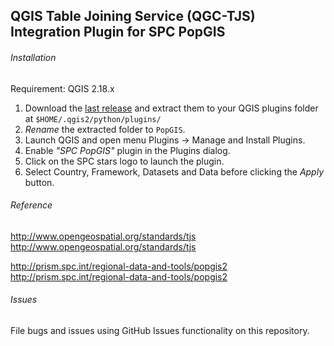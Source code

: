 ## QGIS Table Joining Service (QGC-TJS) Integration Plugin for SPC PopGIS

###### Installation
Requirement: QGIS 2.18.x 

1. Download the [last release](https://github.com/sopac/popgis-plugin/releases) and extract them to your QGIS plugins folder at `$HOME/.qgis2/python/plugins/`
2. *Rename* the extracted folder to `PopGIS`.
3. Launch QGIS and open menu Plugins -> Manage and Install Plugins.
4. Enable *"SPC PopGIS"* plugin in the Plugins dialog.
5. Click on the SPC stars logo to launch the plugin.
6. Select Country, Framework, Datasets and Data before clicking the *Apply* button.

###### Reference
http://www.opengeospatial.org/standards/tjs <http://www.opengeospatial.org/standards/tjs>

http://prism.spc.int/regional-data-and-tools/popgis2 <http://prism.spc.int/regional-data-and-tools/popgis2>

###### Issues
File bugs and issues using GitHub Issues functionality on this repository.






